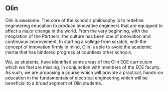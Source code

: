 ## Olin

Olin is awesome. The core of the school’s philosophy is to redefine engineering education to produce innovative engineers that are equipped to affect a major change in the world. From the very beginning, with the integration of the Partners, the culture has been one of innovation and continuous improvement. In starting a college from scratch, with the concept of innovation firmly in mind, Olin is able to avoid the academic inertia that has hindered progress at countless other schools.

We, as students, have identified some areas of the Olin ECE curriculum which we feel are missing, in conjunction with members of the ECE faculty.  As such, we are proposing a course which will provide a practical, hands-on education in the fundamentals of electrical engineering which will be beneficial to a broad segment of Olin students.
